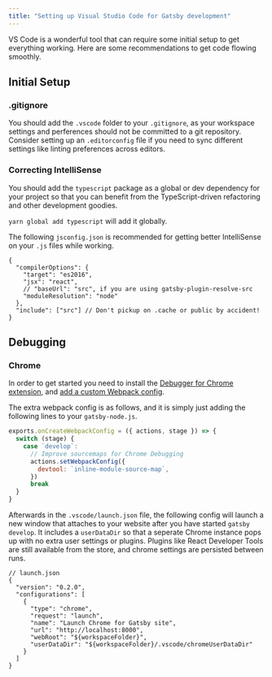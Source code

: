 ```yaml
---
title: "Setting up Visual Studio Code for Gatsby development"
---
```


VS Code is a wonderful tool that can require some initial setup to get everything working. Here are some recommendations to get code flowing smoothly. 

## Initial Setup

### .gitignore

You should add the `.vscode` folder to your `.gitignore`, as your workspace settings and perferences should not be committed to a git repository. Consider setting up an `.editorconfig` file if you need to sync different settings like linting preferences across editors.

### Correcting IntelliSense

You should add the `typescript` package as a global or dev dependency for your project so that you can benefit from the TypeScript-driven refactoring and other development goodies.

`yarn global add typescript` will add it globally.

The following `jsconfig.json` is recommended for getting better IntelliSense on your `.js` files while working.

```json5
{
  "compilerOptions": {
    "target": "es2016",
    "jsx": "react",
    // "baseUrl": "src", if you are using gatsby-plugin-resolve-src
    "moduleResolution": "node"
  },
  "include": ["src"] // Don't pickup on .cache or public by accident!
}
```

## Debugging

### Chrome

In order to get started you need to install the [Debugger for Chrome extension](https://marketplace.visualstudio.com/items?itemName=msjsdiag.debugger-for-chrome), and [add a custom Webpack config](/docs/add-custom-webpack-config).

The extra webpack config is as follows, and it is simply just adding the following lines to your `gatsby-node.js`.

```js
exports.onCreateWebpackConfig = ({ actions, stage }) => {
  switch (stage) {
    case `develop`:
      // Improve sourcemaps for Chrome Debugging
      actions.setWebpackConfig({
        devtool: `inline-module-source-map`,
      })
      break
  }
}
```

Afterwards in the `.vscode/launch.json` file, the following config will launch a new window that attaches to your website after you have started `gatsby develop`. It includes a `userDataDir` so that a seperate Chrome instance pops up with no extra user settings or plugins. Plugins like React Developer Tools are still available from the store, and chrome settings are persisted between runs.

```json5
// launch.json
{
  "version": "0.2.0",
  "configurations": [
    {
      "type": "chrome",
      "request": "launch",
      "name": "Launch Chrome for Gatsby site",
      "url": "http://localhost:8000",
      "webRoot": "${workspaceFolder}",
      "userDataDir": "${workspaceFolder}/.vscode/chromeUserDataDir"
    }
  ]
} 
```
